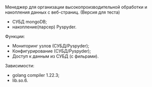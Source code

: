 Менеджер для организации высокопроизводительной обработки и накопления данных с веб-страниц. (Версия для теста)
  - СУБД mongoDB;
  - накопление(парсер) Pyspyder.

Функции:
  - Мониторинг узлов (СУБД/Pyspyder);
  - Конфигурирование (СУБД/Pyspyder);
  - Доступ к данным из СУБД (с фильрами).

Зависимости:
  - golang compiler 1.22.3;
  - lib.so.6.
